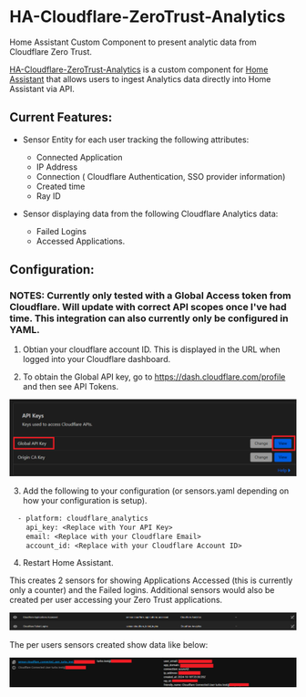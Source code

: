 # HA-Cloudflare-ZeroTrust-Analytics
Home Assistant Custom Component to present analytic data from Cloudflare Zero Trust.

[HA-Cloudflare-ZeroTrust-Analytics](https://github.com/turboNZ/HA-Cloudflare-ZeroTrust-Analytics) is a custom component for [Home Assistant](https://www.home-assistant.io/) that allows users to ingest Analytics data directly into Home Assistant via API.

## Current Features:

 - Sensor Entity for each user tracking the following attributes:
     - Connected Application
     - IP Address
     - Connection ( Cloudflare Authentication, SSO provider information)
     - Created time
     - Ray ID 
   
 - Sensor displaying data from the following Cloudflare Analytics data:
     - Failed Logins
     - Accessed Applications.
  
## Configuration:
### NOTES: Currently only tested with a Global Access token from Cloudflare. Will update with correct API scopes once I've had time. This integration can also currently only be configured in YAML. 

1) Obtian your cloudflare account ID. This is displayed in the URL when logged into your Cloudflare dashboard.

2) To obtain the Global API key, go to https://dash.cloudflare.com/profile and then see API Tokens.

![Cloudflare API Key](https://github.com/turboNZ/HA-Cloudflare-ZeroTrust-Analytics/blob/main/src/images/Cloudflare-API-Key.png)

3) Add the following to your configuration (or sensors.yaml depending on how your configuration is setup). 

```
  - platform: cloudflare_analytics
    api_key: <Replace with Your API Key>
    email: <Replace with your Cloudflare Email>
    account_id: <Replace with your Cloudflare Account ID>
```

4) Restart Home Assistant.

This creates 2 sensors for showing Applications Accessed (this is currently only a counter) and the Failed logins. Additional sensors would also be created per user accessing your Zero Trust applications. 

![Home Assistant Sensors](https://github.com/turboNZ/HA-Cloudflare-ZeroTrust-Analytics/blob/main/src/images/HA-CF-Sensors.png)

The per users sensors created show data like below:

![Home Assistant Per User Sensor](https://github.com/turboNZ/HA-Cloudflare-ZeroTrust-Analytics/blob/main/src/images/HA-CF-User-Sensor.png)
